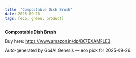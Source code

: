 ```yaml
---
title: "Compostable Dish Brush"
date: 2025-09-26
tags: [eco, green, product]
---
```


**Compostable Dish Brush**

Buy here: https://www.amazon.in/dp/B07EXAMPLE3

Auto-generated by GodAI Genesis — eco pick for 2025-09-26.
